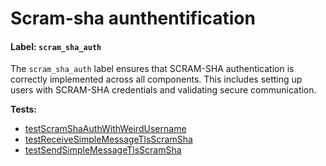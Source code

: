 # Scram-sha aunthentification

#### Label: `scram_sha_auth`

The `scram_sha_auth` label ensures that SCRAM-SHA authentication is correctly implemented across all components. 
This includes setting up users with SCRAM-SHA credentials and validating secure communication.



<!-- generated part -->
**Tests:**
- [testScramShaAuthWithWeirdUsername](../../.././development-docs/systemtests/io.strimzi.systemtest.bridge.HttpBridgeKafkaExternalListenersST.md)
- [testReceiveSimpleMessageTlsScramSha](../../.././development-docs/systemtests/io.strimzi.systemtest.bridge.HttpBridgeScramShaST.md)
- [testSendSimpleMessageTlsScramSha](../../.././development-docs/systemtests/io.strimzi.systemtest.bridge.HttpBridgeScramShaST.md)
